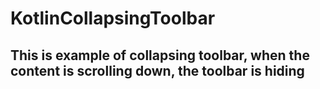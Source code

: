 # KotlinCollapsingToolbar

## This is example of collapsing toolbar, when the content is scrolling down, the toolbar is hiding
